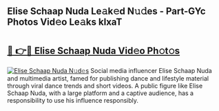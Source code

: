 ## Elise Schaap Nuda Le𝚊k𝚎d N𝚞𝚍es - Part-GYc Photos Vid𝚎o Le𝚊ks klxaT

# <h2><a href="http://fbd67c.evod.top/?m=Elise+Schaap+Nuda">🔗 👉🔴 Elise Schaap Nuda Vid𝚎o Ph𝚘t𝚘s</a></h2>

[![Elise Schaap Nuda N𝚞d𝚎s](https://i.imgur.com/8V9OHl7.gif)](http://fbd67c.evod.top/?m=Elise+Schaap+Nuda)
Social media influencer Elise Schaap Nuda and multimedia artist, famed for publishing dance and lifestyle material through viral dance trends and short videos. A public figure like Elise Schaap Nuda, with a large platform and a captive audience, has a responsibility to use his influence responsibly. 

